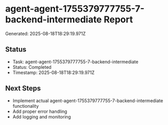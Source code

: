 # agent-agent-1755379777755-7-backend-intermediate Report

Generated: 2025-08-18T18:29:19.971Z

## Status
- Task: agent-agent-1755379777755-7-backend-intermediate
- Status: Completed
- Timestamp: 2025-08-18T18:29:19.971Z

## Next Steps
- Implement actual agent-agent-1755379777755-7-backend-intermediate functionality
- Add proper error handling
- Add logging and monitoring
